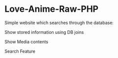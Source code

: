 # Love-Anime-Raw-PHP

Simple website which searches through the database:

Show stored information using DB joins

Show Media contents

Search Feature
